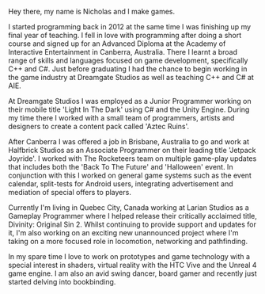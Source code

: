 Hey there, my name is Nicholas and I make games.

I started programming back in 2012 at the same time I was finishing up my final year of teaching. I fell in love with programming after doing a short course and signed up for an Advanced Diploma at the Academy of Interactive Entertainment in Canberra, Australia. There I learnt a broad range of skills and languages focused on game development, specifically C++ and C#.  Just before graduating I had the chance to begin working in the game industry at Dreamgate Studios as well as teaching C++ and C# at AIE.

At Dreamgate Studios I was employed as a Junior Programmer working on their mobile title 'Light In The Dark' using C# and the Unity Engine. During my time there I worked with a small team of programmers, artists and designers to create a content pack called 'Aztec Ruins'. 

After Canberra I was offered a job in Brisbane, Australia to go and work at Halfbrick Studios as an Associate Programmer on their leading title 'Jetpack Joyride'. I worked with The Rocketeers team on multiple game-play updates that includes both the 'Back To The Future' and 'Halloween' event. In conjunction with this I worked on general game systems such as the event calendar, split-tests for Android users, integrating advertisement and mediation of special offers to players.

Currently I'm living in Quebec City, Canada working at Larian Studios as a Gameplay Programmer where I helped release their critically acclaimed title, Divinity: Original Sin 2. Whilst continuing to provide support and updates for it, I'm also working on an exciting new unannounced project where I'm taking on a more focused role in locomotion, networking and pathfinding.

In my spare time I love to work on prototypes and game technology with a special interest in shaders, virtual reality with the HTC Vive and the Unreal 4 game engine. I am also an avid swing dancer, board gamer and recently just started delving into bookbinding.